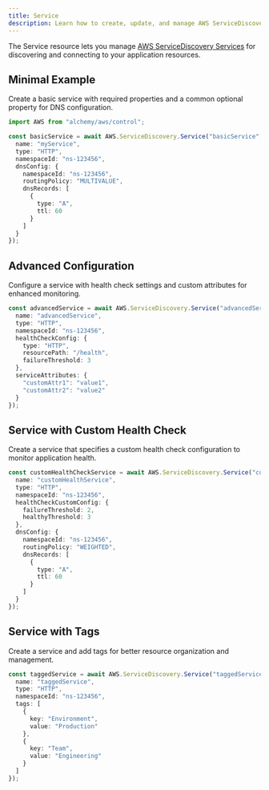 ```yaml
---
title: Service
description: Learn how to create, update, and manage AWS ServiceDiscovery Services using Alchemy Cloud Control.
---
```



The Service resource lets you manage [AWS ServiceDiscovery Services](https://docs.aws.amazon.com/servicediscovery/latest/userguide/) for discovering and connecting to your application resources.

## Minimal Example

Create a basic service with required properties and a common optional property for DNS configuration.

```ts
import AWS from "alchemy/aws/control";

const basicService = await AWS.ServiceDiscovery.Service("basicService", {
  name: "myService",
  type: "HTTP",
  namespaceId: "ns-123456",
  dnsConfig: {
    namespaceId: "ns-123456",
    routingPolicy: "MULTIVALUE",
    dnsRecords: [
      {
        type: "A",
        ttl: 60
      }
    ]
  }
});
```

## Advanced Configuration

Configure a service with health check settings and custom attributes for enhanced monitoring.

```ts
const advancedService = await AWS.ServiceDiscovery.Service("advancedService", {
  name: "advancedService",
  type: "HTTP",
  namespaceId: "ns-123456",
  healthCheckConfig: {
    type: "HTTP",
    resourcePath: "/health",
    failureThreshold: 3
  },
  serviceAttributes: {
    "customAttr1": "value1",
    "customAttr2": "value2"
  }
});
```

## Service with Custom Health Check

Create a service that specifies a custom health check configuration to monitor application health.

```ts
const customHealthCheckService = await AWS.ServiceDiscovery.Service("customHealthCheckService", {
  name: "customHealthService",
  type: "HTTP",
  namespaceId: "ns-123456",
  healthCheckCustomConfig: {
    failureThreshold: 2,
    healthyThreshold: 3
  },
  dnsConfig: {
    namespaceId: "ns-123456",
    routingPolicy: "WEIGHTED",
    dnsRecords: [
      {
        type: "A",
        ttl: 60
      }
    ]
  }
});
```

## Service with Tags

Create a service and add tags for better resource organization and management.

```ts
const taggedService = await AWS.ServiceDiscovery.Service("taggedService", {
  name: "taggedService",
  type: "HTTP",
  namespaceId: "ns-123456",
  tags: [
    {
      key: "Environment",
      value: "Production"
    },
    {
      key: "Team",
      value: "Engineering"
    }
  ]
});
```
